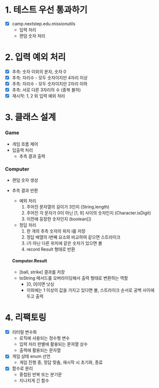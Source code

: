 # 1. 테스트 우선 통과하기

- [x] camp.nextstep.edu.missionutils
  - 입력 처리
  - 랜덤 숫자 처리

# 2. 입력 예외 처리

- [x] 추측: 숫자 이외의 문자, 숫자 0
- [x] 추측: 자리수 - 모두 숫자이지만 4자리 이상
- [x] 추측: 자리수 - 모두 숫자이지만 2자리 이하
- [x] 추측: 서로 다른 3자리의 수 (중복 불허)
- [x] 재시작: 1, 2 외 입력 예외 처리

# 3. 클래스 설계

### Game

- 게임 흐름 제어
- 입출력 처리
  - 추측 결과 출력

### Computer

- 랜덤 숫자 생성
- 추측 결과 반환

  - 예외 처리
    1.  주어진 문자열의 길이가 3인지 (String.length)
    2.  주어진 각 문자가 0이 아닌 [1, 9] 사이의 숫자인지 (Character.isDigit)
    3.  이전에 등장한 숫자인지 (boolean[])
  - 정답 처리
    1.  한 개의 추측 숫자의 위치 i를 저장
    2.  정답 배열의 i번째 요소와 비교하여 같으면 스트라이크
    3.  i가 아닌 다른 위치에 같은 숫자가 있으면 볼
    4.  record Result 형태로 반환

  #### Computer.Result

  - [ball, strike] 결과를 저장
  - toString 메서드를 오버라이딩해서 출력 형태로 변환하는 역할
    - [0, 0]이면 낫싱
    - 이외에는 1 이상의 값을 가지고 있다면 볼, 스트라이크 순서로 공백 사이에 두고 출력

# 4. 리팩토링

- [x] 리터럴 변수화
  - 로직에 사용되는 정수형 변수
  - 입력 처리 판별에 활용되는 문자열 상수
  - 출력에 활용되는 문자열
- [x] 게임 상태 enum 선언
  - 게임 진행 중, 정답 맞춤, 재시작 시 초기화, 종료
- [x] 함수로 분리
  - 중첩된 반복 또는 분기문
  - 지나치게 긴 함수
